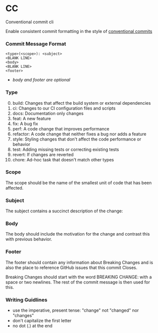 # CC

Conventional commit cli

Enable consistent commit formatting in the style of [conventional commits](https://github.com/angular/angular/blob/22b96b9/CONTRIBUTING.md#-commit-message-guidelin)

### Commit Message Format

```
<type>(<scope>): <subject>
<BLANK LINE>
<body>
<BLANK LINE>
<footer>
```

- *body and footer are optional*

### Type
0.  build:      Changes that affect the build system or external dependencies
1.  ci:         Changes to our CI configuration files and scripts
2.  docs:       Documentation only changes
3.  feat:       A new feature
4.  fix:        A bug fix
5.  perf:       A code change that improves performance
6.  refactor:   A code change that neither fixes a bug nor adds a feature
7.  style:      Styling changes that don't affect the code performance or behavior
8.  test:       Adding missing tests or correcting existing tests
9.  revert:     If changes are reverted
10. chore:      Ad-hoc task that doesn't match other types

### Scope

The scope should be the name of the smallest unit of code that has been affected.

### Subject
The subject contains a succinct description of the change:

### Body
The body should include the motivation for the change and contrast this with previous behavior.

### Footer
The footer should contain any information about Breaking Changes and is also the place to reference GitHub issues that this commit Closes.

Breaking Changes should start with the word BREAKING CHANGE: with a space or two newlines. The rest of the commit message is then used for this.

### Writing Guidlines
- use the imperative, present tense: "change" not "changed" nor "changes"
- don't capitalize the first letter
- no dot (.) at the end
